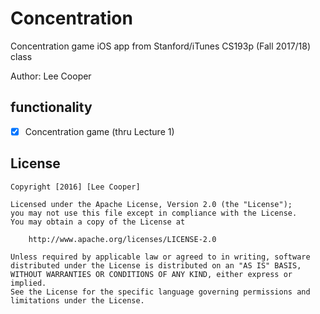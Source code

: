 # Concentration

Concentration game iOS app from Stanford/iTunes CS193p (Fall 2017/18) class

Author: Lee Cooper

## functionality

- [X] Concentration game (thru Lecture 1)

## License

    Copyright [2016] [Lee Cooper]

    Licensed under the Apache License, Version 2.0 (the "License");
    you may not use this file except in compliance with the License.
    You may obtain a copy of the License at

        http://www.apache.org/licenses/LICENSE-2.0

    Unless required by applicable law or agreed to in writing, software
    distributed under the License is distributed on an "AS IS" BASIS,
    WITHOUT WARRANTIES OR CONDITIONS OF ANY KIND, either express or implied.
    See the License for the specific language governing permissions and
    limitations under the License.
